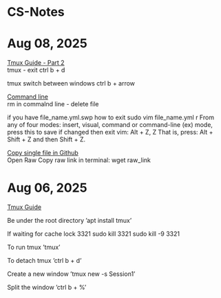 # CS-Notes

# Aug 08, 2025
<ins>Tmux Guide - Part 2 </ins>
<br />
tmux - exit 
ctrl b + d 

tmux switch between windows 
ctrl b + arrow

<ins>Command line</ins>
<br />
rm in commalnd line - delete file

if you have file_name.yml.swp
how to exit 
sudo vim file_name.yml
r
From any of four modes: insert, visual, command or command-line (ex) mode, press this to save if changed then exit vim:
Alt + Z, Z
That is, press: Alt + Shift + Z and then Shift + Z.

<ins>Copy single file in Github</ins>
<br />
Open Raw
Copy raw link
in terminal: wget raw_link

# Aug 06, 2025

<ins>Tmux Guide</ins>

Be under the root directory
’apt install tmux’

If waiting for cache lock 3321
sudo kill 3321
sudo kill -9 3321

To run tmux
’tmux’

To detach tmux
’ctrl b + d’

Create a new window
’tmux new -s Session1’

Split the window
’ctrl b + %’

